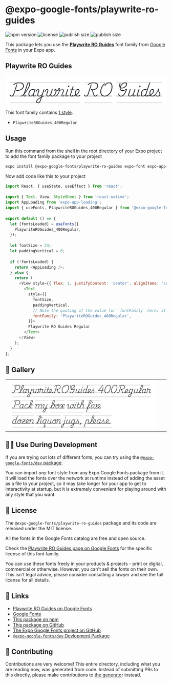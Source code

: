 # @expo-google-fonts/playwrite-ro-guides

![npm version](https://flat.badgen.net/npm/v/@expo-google-fonts/playwrite-ro-guides)
![license](https://flat.badgen.net/github/license/expo/google-fonts)
![publish size](https://flat.badgen.net/packagephobia/install/@expo-google-fonts/playwrite-ro-guides)
![publish size](https://flat.badgen.net/packagephobia/publish/@expo-google-fonts/playwrite-ro-guides)

This package lets you use the [**Playwrite RO Guides**](https://fonts.google.com/specimen/Playwrite+RO+Guides) font family from [Google Fonts](https://fonts.google.com/) in your Expo app.

## Playwrite RO Guides

![Playwrite RO Guides](./font-family.png)

This font family contains [1 style](#-gallery).

- `PlaywriteROGuides_400Regular`

## Usage

Run this command from the shell in the root directory of your Expo project to add the font family package to your project
```sh
expo install @expo-google-fonts/playwrite-ro-guides expo-font expo-app-loading
```

Now add code like this to your project
```js
import React, { useState, useEffect } from 'react';

import { Text, View, StyleSheet } from 'react-native';
import AppLoading from 'expo-app-loading';
import { useFonts, PlaywriteROGuides_400Regular } from '@expo-google-fonts/playwrite-ro-guides';

export default () => {
  let [fontsLoaded] = useFonts({
    PlaywriteROGuides_400Regular,
  });

  let fontSize = 24;
  let paddingVertical = 6;

  if (!fontsLoaded) {
    return <AppLoading />;
  } else {
    return (
      <View style={{ flex: 1, justifyContent: 'center', alignItems: 'center' }}>
        <Text
          style={{
            fontSize,
            paddingVertical,
            // Note the quoting of the value for `fontFamily` here; it expects a string!
            fontFamily: 'PlaywriteROGuides_400Regular',
          }}>
          Playwrite RO Guides Regular
        </Text>
      </View>
    );
  }
};

```

## 🔡 Gallery


||||
|-|-|-|
|![PlaywriteROGuides_400Regular](./PlaywriteROGuides_400Regular.ttf.png)||||


## 👩‍💻 Use During Development

If you are trying out lots of different fonts, you can try using the [`@expo-google-fonts/dev` package](https://github.com/expo/google-fonts/tree/master/font-packages/dev#readme).

You can import *any* font style from any Expo Google Fonts package from it. It will load the fonts
over the network at runtime instead of adding the asset as a file to your project, so it may take longer
for your app to get to interactivity at startup, but it is extremely convenient
for playing around with any style that you want.

## 📖 License

The `@expo-google-fonts/playwrite-ro-guides` package and its code are released under the MIT license.

All the fonts in the Google Fonts catalog are free and open source.

Check the [Playwrite RO Guides page on Google Fonts](https://fonts.google.com/specimen/Playwrite+RO+Guides) for the specific license of this font family.

You can use these fonts freely in your products & projects - print or digital, commercial or otherwise. However, you can't sell the fonts on their own. This isn't legal advice, please consider consulting a lawyer and see the full license for all details.

## 🔗 Links

- [Playwrite RO Guides on Google Fonts](https://fonts.google.com/specimen/Playwrite+RO+Guides)
- [Google Fonts](https://fonts.google.com/)
- [This package on npm](https://www.npmjs.com/package/@expo-google-fonts/playwrite-ro-guides)
- [This package on GitHub](https://github.com/expo/google-fonts/tree/master/font-packages/playwrite-ro-guides)
- [The Expo Google Fonts project on GitHub](https://github.com/expo/google-fonts)
- [`@expo-google-fonts/dev` Devlopment Package](https://github.com/expo/google-fonts/tree/master/font-packages/dev)

## 🤝 Contributing

Contributions are very welcome! This entire directory, including what you are reading now, was generated from code. Instead of submitting PRs to this directly, please make contributions to [the generator](https://github.com/expo/google-fonts/tree/master/packages/generator) instead.
